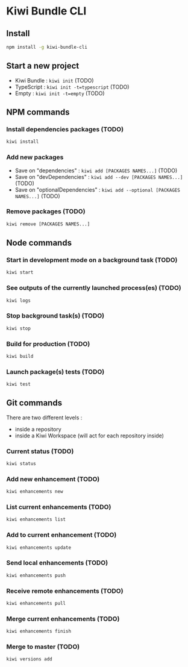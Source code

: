 
# Kiwi Bundle CLI


## Install
```bash
npm install -g kiwi-bundle-cli
```


## Start a new project
* Kiwi Bundle : `kiwi init` (TODO)
* TypeScript : `kiwi init -t=typescript` (TODO)
* Empty : `kiwi init -t=empty` (TODO)



## NPM commands

### Install dependencies packages (TODO)
```bash
kiwi install
```

### Add new packages
* Save on "dependencies" : `kiwi add [PACKAGES NAMES...]` (TODO)
* Save on "devDependencies" : `kiwi add --dev [PACKAGES NAMES...]` (TODO)
* Save on "optionalDependencies" : `kiwi add --optional [PACKAGES NAMES...]` (TODO)

### Remove packages (TODO)
```bash
kiwi remove [PACKAGES NAMES...]
```


## Node commands

### Start in development mode on a background task (TODO)
```bash
kiwi start
```

### See outputs of the currently launched process(es) (TODO)
```bash
kiwi logs
```

### Stop background task(s) (TODO)
```bash
kiwi stop
```

### Build for production (TODO)
```bash
kiwi build
```

### Launch package(s) tests (TODO)
```bash
kiwi test
```


## Git commands

There are two different levels :
- inside a repository
- inside a Kiwi Workspace (will act for each repository inside)

### Current status (TODO)
```bash
kiwi status
```

### Add new enhancement (TODO)
```bash
kiwi enhancements new
```

### List current enhancements (TODO)
```bash
kiwi enhancements list
```

### Add to current enhancement (TODO)
```bash
kiwi enhancements update
```

### Send local enhancements (TODO)
```bash
kiwi enhancements push
```

### Receive remote enhancements (TODO)
```bash
kiwi enhancements pull
```

### Merge current enhancements (TODO)
```bash
kiwi enhancements finish
```

### Merge to master (TODO)
```bash
kiwi versions add
```
